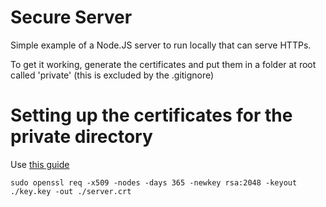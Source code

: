 # Secure Server

Simple example of a Node.JS server to run locally that can serve HTTPs.

To get it working, generate the certificates and put them in a folder at root called 'private' (this is excluded by the .gitignore)

# Setting up the certificates for the private directory

Use [this guide](https://www.digitalocean.com/community/tutorials/how-to-create-a-self-signed-ssl-certificate-for-apache-in-ubuntu-16-04)

`sudo openssl req -x509 -nodes -days 365 -newkey rsa:2048 -keyout ./key.key -out ./server.crt`
